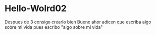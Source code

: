 # Hello-Wolrd02
Despues de 3 consigo crearlo bien
Bueno ahor adicen que escriba algo sobre mi vida pues escribo "algo sobre mi vida"
